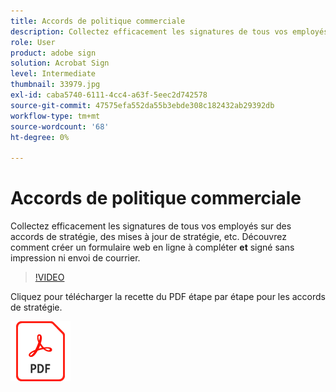 ```yaml
---
title: Accords de politique commerciale
description: Collectez efficacement les signatures de tous vos employés sur les contrats, les mises à jour, etc
role: User
product: adobe sign
solution: Acrobat Sign
level: Intermediate
thumbnail: 33979.jpg
exl-id: caba5740-6111-4cc4-a63f-5eec2d742578
source-git-commit: 47575efa552da55b3ebde308c182432ab29392db
workflow-type: tm+mt
source-wordcount: '68'
ht-degree: 0%

---
```


# Accords de politique commerciale

Collectez efficacement les signatures de tous vos employés sur des accords de stratégie, des mises à jour de stratégie, etc. Découvrez comment créer un formulaire web en ligne à compléter **et** signé sans impression ni envoi de courrier.

>[!VIDEO](https://video.tv.adobe.com/v/33979?hidetitle=true)

Cliquez pour télécharger la recette du PDF étape par étape pour les accords de stratégie.

[![Télécharger la recette du PDF](../assets/acrobat_PDF_96.png)](../assets/adobe-sign_set_up_a_web_form_use_case.pdf)
